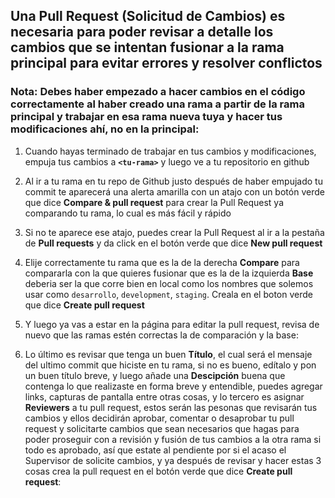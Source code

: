 ## Una Pull Request (Solicitud de Cambios) es necesaria para poder revisar a detalle los cambios que se intentan fusionar a la rama principal para evitar errores y resolver conflictos
### Nota: Debes haber empezado a hacer cambios en el código correctamente al haber creado una rama a partir de la rama principal y trabajar en esa rama nueva tuya y hacer tus modificaciones ahí, no en la principal:

1. Cuando hayas terminado de trabajar en tus cambios y modificaciones, empuja tus cambios a **`<tu-rama>`** y luego ve a tu repositorio en github

2. Al ir a tu rama en tu repo de Github justo después de haber empujado tu commit te aparecerá una alerta amarilla con un atajo con un botón verde que dice **Compare & pull request** para crear la Pull Request ya comparando tu rama, lo cual es más fácil y rápido

3. Si no te aparece ese atajo, puedes crear la Pull Request al ir a la pestaña de **Pull requests** y da click en el botón verde que dice **New pull request**

4. Elije correctamente tu rama que es la de la derecha **Compare** para compararla con la que quieres fusionar que es la de la izquierda **Base** deberia ser la que corre bien en local como los nombres que solemos usar como `desarrollo`, `development`, `staging`. Creala en el boton verde que dice **Create pull request**

5. Y luego ya vas a estar en la página para editar la pull request, revisa de nuevo que las ramas estén correctas la de comparación y la base:

6. Lo último es revisar que tenga un buen **Título**, el cual será el mensaje del ultimo commit que hiciste en tu rama, si no es bueno, edítalo y pon un buen título breve, y luego añade una **Descipción** buena que contenga lo que realizaste en forma breve y entendible, puedes agregar links, capturas de pantalla entre otras cosas, y lo tercero es asignar **Reviewers** a tu pull request, estos serán las pesonas que revisarán tus cambios y ellos decidirán aprobar, comentar o desaprobar tu pull request y solicitarte cambios que sean necesarios que hagas para poder proseguir con a revisión y fusión de tus cambios a la otra rama si todo es aprobado, así que estate al pendiente por si el acaso el Supervisor de solicite cambios, y ya después de revisar y hacer estas 3 cosas crea la pull request en el botón verde que dice **Create pull request**: